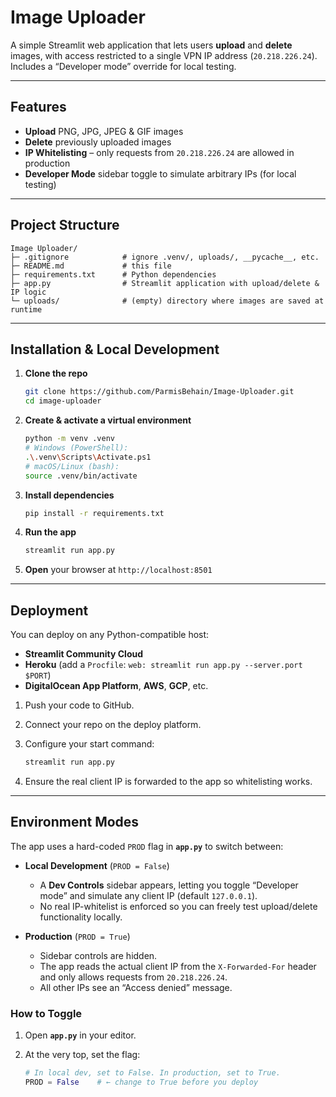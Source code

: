 # Image Uploader

A simple Streamlit web application that lets users **upload** and **delete** images, with access restricted to a single VPN IP address (`20.218.226.24`). Includes a “Developer mode” override for local testing.

---

## Features

* **Upload** PNG, JPG, JPEG & GIF images
* **Delete** previously uploaded images
* **IP Whitelisting** – only requests from `20.218.226.24` are allowed in production
* **Developer Mode** sidebar toggle to simulate arbitrary IPs (for local testing)

---

## Project Structure

```
Image Uploader/
├─ .gitignore            # ignore .venv/, uploads/, __pycache__, etc.
├─ README.md             # this file
├─ requirements.txt      # Python dependencies
├─ app.py                # Streamlit application with upload/delete & IP logic
└─ uploads/              # (empty) directory where images are saved at runtime
```

---

## Installation & Local Development

1. **Clone the repo**

   ```bash
   git clone https://github.com/ParmisBehain/Image-Uploader.git
   cd image-uploader
   ```

2. **Create & activate a virtual environment**

   ```bash
   python -m venv .venv
   # Windows (PowerShell):
   .\.venv\Scripts\Activate.ps1
   # macOS/Linux (bash):
   source .venv/bin/activate
   ```

3. **Install dependencies**

   ```bash
   pip install -r requirements.txt
   ```

4. **Run the app**

   ```bash
   streamlit run app.py
   ```

5. **Open** your browser at `http://localhost:8501`

---

## Deployment

You can deploy on any Python-compatible host:

* **Streamlit Community Cloud**
* **Heroku** (add a `Procfile`: `web: streamlit run app.py --server.port $PORT`)
* **DigitalOcean App Platform**, **AWS**, **GCP**, etc.

1. Push your code to GitHub.
2. Connect your repo on the deploy platform.
3. Configure your start command:

   ```bash
   streamlit run app.py
   ```
4. Ensure the real client IP is forwarded to the app so whitelisting works.

---

## Environment Modes

The app uses a hard-coded `PROD` flag in **`app.py`** to switch between:

- **Local Development** (`PROD = False`)  
  - A **Dev Controls** sidebar appears, letting you toggle “Developer mode” and simulate any client IP (default `127.0.0.1`).  
  - No real IP-whitelist is enforced so you can freely test upload/delete functionality locally.

- **Production** (`PROD = True`)  
  - Sidebar controls are hidden.  
  - The app reads the actual client IP from the `X-Forwarded-For` header and only allows requests from `20.218.226.24`.  
  - All other IPs see an “Access denied” message.

### How to Toggle

1. Open **`app.py`** in your editor.  
2. At the very top, set the flag:

   ```python
   # In local dev, set to False. In production, set to True.
   PROD = False    # ← change to True before you deploy
